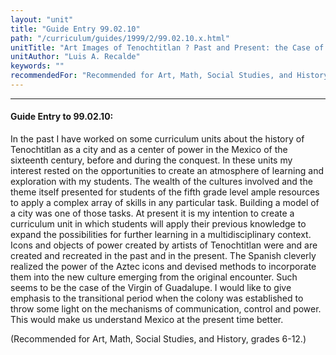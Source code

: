 ```yaml
---
layout: "unit"
title: "Guide Entry 99.02.10"
path: "/curriculum/guides/1999/2/99.02.10.x.html"
unitTitle: "Art Images of Tenochtitlan ? Past and Present: the Case of the Virgin of Guadalupe"
unitAuthor: "Luis A. Recalde"
keywords: ""
recommendedFor: "Recommended for Art, Math, Social Studies, and History, grades 6-12."
---
```

<body>
<hr/>
<h4>
Guide Entry to 99.02.10:
</h4>
In the past I have worked on some curriculum units about the history of Tenochtitlan as a city and as a center of power in the Mexico of the sixteenth century, before and during the conquest. In these units my interest rested on the opportunities to create an atmosphere of learning and exploration with my students. The wealth of the cultures involved and the theme itself presented for students of the fifth grade level ample resources to apply a complex array of skills in any particular task. Building a model of a city was one of those tasks. At present it is my intention to create a curriculum unit in which students will apply their previous knowledge to expand the possibilities for further learning in a multidisciplinary context. Icons and objects of power created by artists of Tenochtitlan were and are created and recreated in the past and in the present. The Spanish cleverly realized the power of the Aztec icons and devised methods to incorporate them into the new culture emerging from the original encounter. Such seems to be the case of the Virgin of Guadalupe. I would like to give emphasis to the transitional period when the colony was established to throw some light on the mechanisms of communication, control and power. This would make us understand Mexico at the present time better.
<p>
(Recommended for Art, Math, Social Studies, and History, grades 6-12.)
</p>
</body>